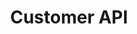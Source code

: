 ---
title: "Customer API"
type: "api-reference"
version: "0.3"
dev_preview: false
hide_from_menu: false
desc: "Join the conversation as a customer or build your own backend chat client."
color: "#4484e7"
---